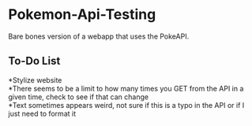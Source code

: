 # Pokemon-Api-Testing
Bare bones version of a webapp that uses the PokeAPI.
## To-Do List
*Stylize website <br>
*There seems to be a limit to how many times you GET from the API in a given time, check to see if that can change <br>
*Text sometimes appears weird, not sure if this is a typo in the API or if I just need to format it
